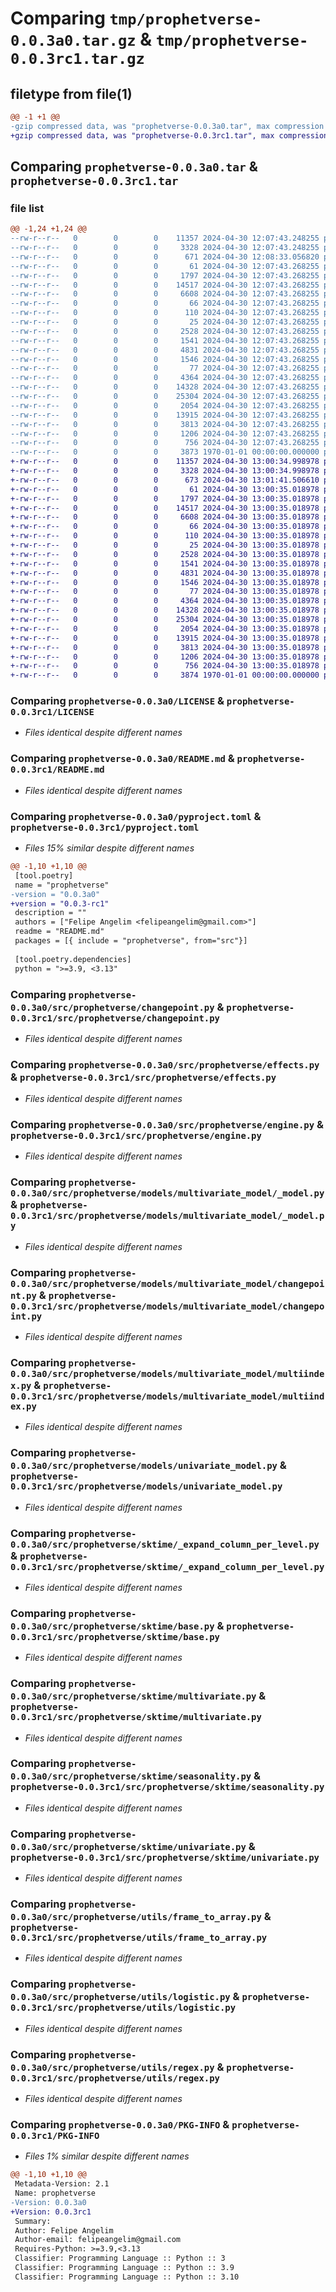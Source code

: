# Comparing `tmp/prophetverse-0.0.3a0.tar.gz` & `tmp/prophetverse-0.0.3rc1.tar.gz`

## filetype from file(1)

```diff
@@ -1 +1 @@
-gzip compressed data, was "prophetverse-0.0.3a0.tar", max compression
+gzip compressed data, was "prophetverse-0.0.3rc1.tar", max compression
```

## Comparing `prophetverse-0.0.3a0.tar` & `prophetverse-0.0.3rc1.tar`

### file list

```diff
@@ -1,24 +1,24 @@
--rw-r--r--   0        0        0    11357 2024-04-30 12:07:43.248255 prophetverse-0.0.3a0/LICENSE
--rw-r--r--   0        0        0     3328 2024-04-30 12:07:43.248255 prophetverse-0.0.3a0/README.md
--rw-r--r--   0        0        0      671 2024-04-30 12:08:33.056820 prophetverse-0.0.3a0/pyproject.toml
--rw-r--r--   0        0        0       61 2024-04-30 12:07:43.268255 prophetverse-0.0.3a0/src/prophetverse/__init__.py
--rw-r--r--   0        0        0     1797 2024-04-30 12:07:43.268255 prophetverse-0.0.3a0/src/prophetverse/changepoint.py
--rw-r--r--   0        0        0    14517 2024-04-30 12:07:43.268255 prophetverse-0.0.3a0/src/prophetverse/effects.py
--rw-r--r--   0        0        0     6608 2024-04-30 12:07:43.268255 prophetverse-0.0.3a0/src/prophetverse/engine.py
--rw-r--r--   0        0        0       66 2024-04-30 12:07:43.268255 prophetverse-0.0.3a0/src/prophetverse/logger.py
--rw-r--r--   0        0        0      110 2024-04-30 12:07:43.268255 prophetverse-0.0.3a0/src/prophetverse/models/__init__.py
--rw-r--r--   0        0        0       25 2024-04-30 12:07:43.268255 prophetverse-0.0.3a0/src/prophetverse/models/multivariate_model/__init__.py
--rw-r--r--   0        0        0     2528 2024-04-30 12:07:43.268255 prophetverse-0.0.3a0/src/prophetverse/models/multivariate_model/_model.py
--rw-r--r--   0        0        0     1541 2024-04-30 12:07:43.268255 prophetverse-0.0.3a0/src/prophetverse/models/multivariate_model/changepoint.py
--rw-r--r--   0        0        0     4831 2024-04-30 12:07:43.268255 prophetverse-0.0.3a0/src/prophetverse/models/multivariate_model/multiindex.py
--rw-r--r--   0        0        0     1546 2024-04-30 12:07:43.268255 prophetverse-0.0.3a0/src/prophetverse/models/univariate_model.py
--rw-r--r--   0        0        0       77 2024-04-30 12:07:43.268255 prophetverse-0.0.3a0/src/prophetverse/sktime/__init__.py
--rw-r--r--   0        0        0     4364 2024-04-30 12:07:43.268255 prophetverse-0.0.3a0/src/prophetverse/sktime/_expand_column_per_level.py
--rw-r--r--   0        0        0    14328 2024-04-30 12:07:43.268255 prophetverse-0.0.3a0/src/prophetverse/sktime/base.py
--rw-r--r--   0        0        0    25304 2024-04-30 12:07:43.268255 prophetverse-0.0.3a0/src/prophetverse/sktime/multivariate.py
--rw-r--r--   0        0        0     2054 2024-04-30 12:07:43.268255 prophetverse-0.0.3a0/src/prophetverse/sktime/seasonality.py
--rw-r--r--   0        0        0    13915 2024-04-30 12:07:43.268255 prophetverse-0.0.3a0/src/prophetverse/sktime/univariate.py
--rw-r--r--   0        0        0     3813 2024-04-30 12:07:43.268255 prophetverse-0.0.3a0/src/prophetverse/utils/frame_to_array.py
--rw-r--r--   0        0        0     1206 2024-04-30 12:07:43.268255 prophetverse-0.0.3a0/src/prophetverse/utils/logistic.py
--rw-r--r--   0        0        0      756 2024-04-30 12:07:43.268255 prophetverse-0.0.3a0/src/prophetverse/utils/regex.py
--rw-r--r--   0        0        0     3873 1970-01-01 00:00:00.000000 prophetverse-0.0.3a0/PKG-INFO
+-rw-r--r--   0        0        0    11357 2024-04-30 13:00:34.998978 prophetverse-0.0.3rc1/LICENSE
+-rw-r--r--   0        0        0     3328 2024-04-30 13:00:34.998978 prophetverse-0.0.3rc1/README.md
+-rw-r--r--   0        0        0      673 2024-04-30 13:01:41.506610 prophetverse-0.0.3rc1/pyproject.toml
+-rw-r--r--   0        0        0       61 2024-04-30 13:00:35.018978 prophetverse-0.0.3rc1/src/prophetverse/__init__.py
+-rw-r--r--   0        0        0     1797 2024-04-30 13:00:35.018978 prophetverse-0.0.3rc1/src/prophetverse/changepoint.py
+-rw-r--r--   0        0        0    14517 2024-04-30 13:00:35.018978 prophetverse-0.0.3rc1/src/prophetverse/effects.py
+-rw-r--r--   0        0        0     6608 2024-04-30 13:00:35.018978 prophetverse-0.0.3rc1/src/prophetverse/engine.py
+-rw-r--r--   0        0        0       66 2024-04-30 13:00:35.018978 prophetverse-0.0.3rc1/src/prophetverse/logger.py
+-rw-r--r--   0        0        0      110 2024-04-30 13:00:35.018978 prophetverse-0.0.3rc1/src/prophetverse/models/__init__.py
+-rw-r--r--   0        0        0       25 2024-04-30 13:00:35.018978 prophetverse-0.0.3rc1/src/prophetverse/models/multivariate_model/__init__.py
+-rw-r--r--   0        0        0     2528 2024-04-30 13:00:35.018978 prophetverse-0.0.3rc1/src/prophetverse/models/multivariate_model/_model.py
+-rw-r--r--   0        0        0     1541 2024-04-30 13:00:35.018978 prophetverse-0.0.3rc1/src/prophetverse/models/multivariate_model/changepoint.py
+-rw-r--r--   0        0        0     4831 2024-04-30 13:00:35.018978 prophetverse-0.0.3rc1/src/prophetverse/models/multivariate_model/multiindex.py
+-rw-r--r--   0        0        0     1546 2024-04-30 13:00:35.018978 prophetverse-0.0.3rc1/src/prophetverse/models/univariate_model.py
+-rw-r--r--   0        0        0       77 2024-04-30 13:00:35.018978 prophetverse-0.0.3rc1/src/prophetverse/sktime/__init__.py
+-rw-r--r--   0        0        0     4364 2024-04-30 13:00:35.018978 prophetverse-0.0.3rc1/src/prophetverse/sktime/_expand_column_per_level.py
+-rw-r--r--   0        0        0    14328 2024-04-30 13:00:35.018978 prophetverse-0.0.3rc1/src/prophetverse/sktime/base.py
+-rw-r--r--   0        0        0    25304 2024-04-30 13:00:35.018978 prophetverse-0.0.3rc1/src/prophetverse/sktime/multivariate.py
+-rw-r--r--   0        0        0     2054 2024-04-30 13:00:35.018978 prophetverse-0.0.3rc1/src/prophetverse/sktime/seasonality.py
+-rw-r--r--   0        0        0    13915 2024-04-30 13:00:35.018978 prophetverse-0.0.3rc1/src/prophetverse/sktime/univariate.py
+-rw-r--r--   0        0        0     3813 2024-04-30 13:00:35.018978 prophetverse-0.0.3rc1/src/prophetverse/utils/frame_to_array.py
+-rw-r--r--   0        0        0     1206 2024-04-30 13:00:35.018978 prophetverse-0.0.3rc1/src/prophetverse/utils/logistic.py
+-rw-r--r--   0        0        0      756 2024-04-30 13:00:35.018978 prophetverse-0.0.3rc1/src/prophetverse/utils/regex.py
+-rw-r--r--   0        0        0     3874 1970-01-01 00:00:00.000000 prophetverse-0.0.3rc1/PKG-INFO
```

### Comparing `prophetverse-0.0.3a0/LICENSE` & `prophetverse-0.0.3rc1/LICENSE`

 * *Files identical despite different names*

### Comparing `prophetverse-0.0.3a0/README.md` & `prophetverse-0.0.3rc1/README.md`

 * *Files identical despite different names*

### Comparing `prophetverse-0.0.3a0/pyproject.toml` & `prophetverse-0.0.3rc1/pyproject.toml`

 * *Files 15% similar despite different names*

```diff
@@ -1,10 +1,10 @@
 [tool.poetry]
 name = "prophetverse"
-version = "0.0.3a0"
+version = "0.0.3-rc1"
 description = ""
 authors = ["Felipe Angelim <felipeangelim@gmail.com>"]
 readme = "README.md"
 packages = [{ include = "prophetverse", from="src"}]
 
 [tool.poetry.dependencies]
 python = ">=3.9, <3.13"
```

### Comparing `prophetverse-0.0.3a0/src/prophetverse/changepoint.py` & `prophetverse-0.0.3rc1/src/prophetverse/changepoint.py`

 * *Files identical despite different names*

### Comparing `prophetverse-0.0.3a0/src/prophetverse/effects.py` & `prophetverse-0.0.3rc1/src/prophetverse/effects.py`

 * *Files identical despite different names*

### Comparing `prophetverse-0.0.3a0/src/prophetverse/engine.py` & `prophetverse-0.0.3rc1/src/prophetverse/engine.py`

 * *Files identical despite different names*

### Comparing `prophetverse-0.0.3a0/src/prophetverse/models/multivariate_model/_model.py` & `prophetverse-0.0.3rc1/src/prophetverse/models/multivariate_model/_model.py`

 * *Files identical despite different names*

### Comparing `prophetverse-0.0.3a0/src/prophetverse/models/multivariate_model/changepoint.py` & `prophetverse-0.0.3rc1/src/prophetverse/models/multivariate_model/changepoint.py`

 * *Files identical despite different names*

### Comparing `prophetverse-0.0.3a0/src/prophetverse/models/multivariate_model/multiindex.py` & `prophetverse-0.0.3rc1/src/prophetverse/models/multivariate_model/multiindex.py`

 * *Files identical despite different names*

### Comparing `prophetverse-0.0.3a0/src/prophetverse/models/univariate_model.py` & `prophetverse-0.0.3rc1/src/prophetverse/models/univariate_model.py`

 * *Files identical despite different names*

### Comparing `prophetverse-0.0.3a0/src/prophetverse/sktime/_expand_column_per_level.py` & `prophetverse-0.0.3rc1/src/prophetverse/sktime/_expand_column_per_level.py`

 * *Files identical despite different names*

### Comparing `prophetverse-0.0.3a0/src/prophetverse/sktime/base.py` & `prophetverse-0.0.3rc1/src/prophetverse/sktime/base.py`

 * *Files identical despite different names*

### Comparing `prophetverse-0.0.3a0/src/prophetverse/sktime/multivariate.py` & `prophetverse-0.0.3rc1/src/prophetverse/sktime/multivariate.py`

 * *Files identical despite different names*

### Comparing `prophetverse-0.0.3a0/src/prophetverse/sktime/seasonality.py` & `prophetverse-0.0.3rc1/src/prophetverse/sktime/seasonality.py`

 * *Files identical despite different names*

### Comparing `prophetverse-0.0.3a0/src/prophetverse/sktime/univariate.py` & `prophetverse-0.0.3rc1/src/prophetverse/sktime/univariate.py`

 * *Files identical despite different names*

### Comparing `prophetverse-0.0.3a0/src/prophetverse/utils/frame_to_array.py` & `prophetverse-0.0.3rc1/src/prophetverse/utils/frame_to_array.py`

 * *Files identical despite different names*

### Comparing `prophetverse-0.0.3a0/src/prophetverse/utils/logistic.py` & `prophetverse-0.0.3rc1/src/prophetverse/utils/logistic.py`

 * *Files identical despite different names*

### Comparing `prophetverse-0.0.3a0/src/prophetverse/utils/regex.py` & `prophetverse-0.0.3rc1/src/prophetverse/utils/regex.py`

 * *Files identical despite different names*

### Comparing `prophetverse-0.0.3a0/PKG-INFO` & `prophetverse-0.0.3rc1/PKG-INFO`

 * *Files 1% similar despite different names*

```diff
@@ -1,10 +1,10 @@
 Metadata-Version: 2.1
 Name: prophetverse
-Version: 0.0.3a0
+Version: 0.0.3rc1
 Summary: 
 Author: Felipe Angelim
 Author-email: felipeangelim@gmail.com
 Requires-Python: >=3.9,<3.13
 Classifier: Programming Language :: Python :: 3
 Classifier: Programming Language :: Python :: 3.9
 Classifier: Programming Language :: Python :: 3.10
```

